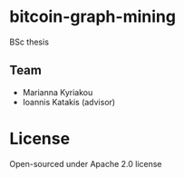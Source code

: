 # bitcoin-graph-mining
BSc thesis

## Team
- Marianna Kyriakou
- Ioannis Katakis (advisor)

# License
Open-sourced under Apache 2.0 license
